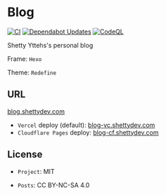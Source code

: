 # Blog

[![CI](https://github.com/Yttehs-HDX/Blog/actions/workflows/ci.yml/badge.svg)](https://github.com/Yttehs-HDX/Blog/actions/workflows/ci.yml)
[![Dependabot Updates](https://github.com/Yttehs-HDX/Blog/actions/workflows/dependabot/dependabot-updates/badge.svg)](https://github.com/Yttehs-HDX/Blog/actions/workflows/dependabot/dependabot-updates)
[![CodeQL](https://github.com/Yttehs-HDX/Blog/actions/workflows/github-code-scanning/codeql/badge.svg)](https://github.com/Yttehs-HDX/Blog/actions/workflows/github-code-scanning/codeql)

Shetty Yttehs's personal blog

Frame: `Hexo`

Theme: `Redefine`

## URL

[blog.shettydev.com](https://blog.shettydev.com)

- `Vercel` deploy (default): [blog-vc.shettydev.com](https://blog-vc.shettydev.com/)
- `Cloudflare Pages` deploy: [blog-cf.shettydev.com](https://blog-cf.shettydev.com/)

## License

- `Project`: MIT

- `Posts`: CC BY-NC-SA 4.0
